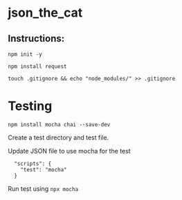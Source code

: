 # json_the_cat

## Instructions:

`npm init -y`

`npm install request`

`touch .gitignore && echo "node_modules/" >> .gitignore`

# Testing

`npm install mocha chai --save-dev`

Create a test directory and test file.

Update JSON file to use mocha for the test
```
  "scripts": {
    "test": "mocha"
  }
```

Run test using  `npx mocha`